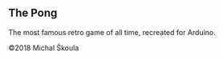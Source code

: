 ## The Pong ##

The most famous retro game of all time, recreated for Arduino.

©2018 Michal Škoula
